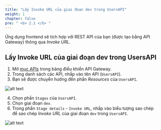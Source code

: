 ```yaml
---
title: "Lấy Invoke URL của giai đoạn dev trong UsersAPI"
weight: 1
chapter: false
pre: " <b> 2.1 </b> "
---
```


Ứng dụng frontend sẽ tích hợp với REST API của bạn (được tạo bằng API Gateway) thông qua _Invoke URL_.

## Lấy Invoke URL của giai đoạn dev trong UsersAPI

1. Mở [mục APIs](https://console.aws.amazon.com/apigateway/main/apis) trong bảng điều khiển API Gateway.
2. Trong danh sách các API, nhấp vào tên API (`UsersAPI`).
3. Bạn sẽ được chuyển hướng đến phần _Resources_ của `UsersAPI`.

![alt text](/images/workshop-3/API-Gateway--UsersAPI--resources.jpg)

4. Chọn phần `Stages` của `UsersAPI`.
5. Chọn giai đoạn `dev`.
6. Trong phần `Stage details` - `Invoke URL`, nhấp vào biểu tượng sao chép để sao chép _Invoke URL_ của giai đoạn `dev` trong `UsersAPI`.

![alt text](/images/workshop-3/API-Gateway--UsersAPI--stages.jpg)
